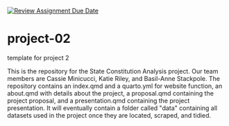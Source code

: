 [![Review Assignment Due Date](https://classroom.github.com/assets/deadline-readme-button-24ddc0f5d75046c5622901739e7c5dd533143b0c8e959d652212380cedb1ea36.svg)](https://classroom.github.com/a/QLgpPTVo)
# project-02
 template for project 2

This is the repository for the State Constitution Analysis project. Our team members are Cassie Minicucci, Katie Riley, and Basil-Anne Stackpole. The repository contains an index.qmd and a quarto.yml for website function, an about.qmd with details about the project, a proposal.qmd containing the project proposal, and a presentation.qmd containing the project presentation. It will eventually contain a folder called "data" containing all datasets used in the project once they are located, scraped, and tidied.